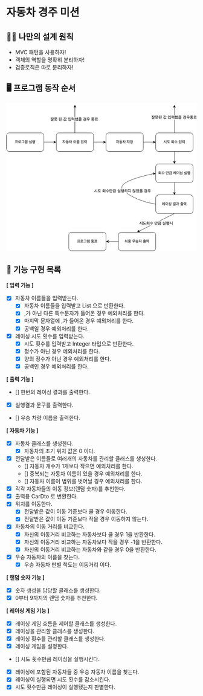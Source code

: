 # 자동차 경주 미션

## 🧑‍💻 나만의 설계 원칙

- MVC 패턴을 사용하자!
- 객체의 역할을 명확히 분리하자!
- 검증로직은 따로 분리하자!

## 🖥️ 프로그램 동작 순서

![flow](flow.png)

## 🎯 기능 구현 목록

**[ 입력 기능 ]**
- [x] 자동차 이름들을 입력받는다.
  - [x] 자동차 이름들을 입력받고 List<String> 으로 반환한다.
  - [x] ,가 아닌 다른 특수문자가 들어온 경우 예외처리를 한다.
  - [x] 마지막 문자열에 ,가 들어온 경우 예외처리를 한다.
  - [x] 공백일 경우 예외처리를 한다.
- [x] 레이싱 시도 횟수를 입력받는다.
  - [x] 시도 횟수를 입력받고 Integer 타입으로 반환한다.
  - [x] 정수가 아닌 경우 예외처리를 한다.
  - [x] 양의 정수가 아닌 경우 예외처리를 한다.
  - [x] 공백인 경우 예외처리를 한다.

**[ 출력 기능 ]**
- [] 한번의 레이싱 결과를 출력한다.
- [x] 실행결과 문구를 출력한다.
- [] 우승 차량 이름을 출력한다.

**[ 자동차 기능 ]**
- [x] 자동차 클래스를 생성한다.
  - [x] 자동차의 초기 위치 값은 0 이다.
- [x] 전달받은 이름들로 여러개의 자동차를 관리할 클래스를 생성한다.
  - [] 자동차 개수가 1개보다 작으면 예외처리를 한다.
  - [] 중복되는 자동차 이름이 있을 경우 예외처리를 한다.
  - [] 자동차 이름이 범위를 벗어날 경우 예외처리를 한다.
- [x] 각각 자동차들의 이동 정보(랜덤 숫자)를 추천한다. 
- [x] 출력용 CarDto 로 변환한다.
- [x] 위치를 이동한다.
  - [x] 전달받은 값이 이동 기준보다 클 경우 이동한다.
  - [x] 전달받은 값이 이동 기준보다 작을 경우 이동하지 않는다.
- [x] 자동차의 이동 거리를 비교한다.
  - [x] 자신의 이동거리 비교하는 자동차보다 클 경우 1을 반환한다.
  - [x] 자신의 이동거리 비교하는 자동차보다 작을 경우 -1을 반환한다.
  - [x] 자신의 이동거리 비교하는 자동차와 같을 경우 0을 반환한다.
- [x] 우승 자동차의 이름을 찾는다.
  - [x] 우승 자동차 판별 척도는 이동거리 이다.

**[ 랜덤 숫자 기능 ]**
- [x] 숫자 생성을 담당할 클래스를 생성한다.
- [x] 0부터 9까지의 랜덤 숫자를 추천한다.

**[ 레이싱 게임 기능 ]**
- [x] 레이싱 게임 흐름을 제어할 클래스를 생성한다.
- [x] 레이싱을 관리할 클래스를 생성한다.
- [x] 레이싱 횟수를 관리할 클래스를 생성한다.
- [x] 레이싱 게임을 설정한다.
- [] 시도 횟수만큼 레이싱을 실행시킨다.
- [x] 레이싱에 포함된 자동차들 중 우승 자동차 이름을 찾는다.
- [x] 레이싱이 실행되면 시도 횟수를 감소시킨다.
- [x] 시도 횟수만큼 레이싱이 실행됐는지 판별한다.
